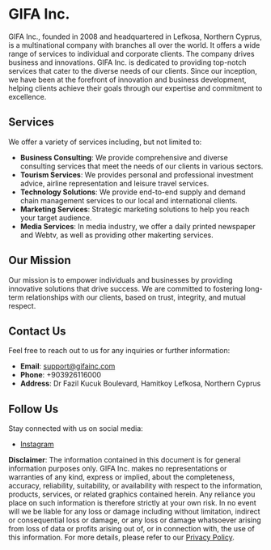 # GIFA Inc.

GIFA Inc., founded in 2008 and headquartered in Lefkosa, Northern Cyprus, is a multinational company with branches all over the world. It offers a wide range of services to individual and corporate clients. The company drives business and innovations. GIFA Inc. is dedicated to providing top-notch services that cater to the diverse needs of our clients. Since our inception, we have been at the forefront of innovation and business development, helping clients achieve their goals through our expertise and commitment to excellence.

## Services

We offer a variety of services including, but not limited to:

- **Business Consulting**: We provide comprehensive and diverse consulting services that meet the needs of our clients in various sectors.
- **Tourism Services**: We provides personal and professional investment advice, airline representation and leisure travel services.
- **Technology Solutions**: We provide end-to-end supply and demand chain management services to our local and international clients.
- **Marketing Services**: Strategic marketing solutions to help you reach your target audience.
- **Media Services**: In media industry, we offer a daily printed newspaper and Webtv, as well as providing other makerting services.

## Our Mission

Our mission is to empower individuals and businesses by providing innovative solutions that drive success. We are committed to fostering long-term relationships with our clients, based on trust, integrity, and mutual respect.

## Contact Us

Feel free to reach out to us for any inquiries or further information:

- **Email**: support@gifainc.com
- **Phone**: +903926116000
- **Address**: Dr Fazil Kucuk Boulevard, Hamitkoy Lefkosa, Northern Cyprus

## Follow Us

Stay connected with us on social media:

- [Instagram](https://www.instagram.com/gifainc/)



**Disclaimer**: The information contained in this document is for general information purposes only. GIFA Inc. makes no representations or warranties of any kind, express or implied, about the completeness, accuracy, reliability, suitability, or availability with respect to the information, products, services, or related graphics contained herein. Any reliance you place on such information is therefore strictly at your own risk. In no event will we be liable for any loss or damage including without limitation, indirect or consequential loss or damage, or any loss or damage whatsoever arising from loss of data or profits arising out of, or in connection with, the use of this information. For more details, please refer to our [Privacy Policy](https://www.gifainc.net/wp-content/uploads/2024/05/Privacy-Policy.pdf).
